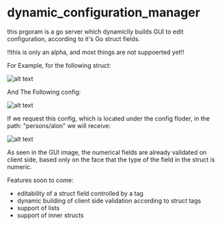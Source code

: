 # dynamic_configuration_manager

this prgoram is a go server which dynamiclly builds GUI to edit configuration,
according to it's Go struct fields. 

!!this is only an alpha, and most things are not suppoerted yet!!

For Example, for the following struct:

![alt text](https://image.ibb.co/gZxZqT/struct.png)

And The Following config: 

![alt text](https://image.ibb.co/k1WG4o/config.png)

If we request this config, which is located under the config floder, in the path: "persons/alon" we will receive: 

![alt text](https://image.ibb.co/k34sc8/ui.png)

As seen in the GUI image, the numerical fields are already validated on client side, based only on the 
face that the type of the field in the struct is numeric.

Features soon to come: 
* editability of a struct field controlled by a tag 
* dynamic building of client side validation according to struct tags
* support of lists 
* support of inner structs
